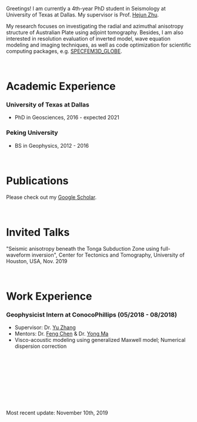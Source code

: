 Greetings! I am currently a 4th-year PhD student in Seismology at University of Texas at Dallas. My supervisor is Prof. [Hejun Zhu](https://scholar.google.com/citations?user=dCUgUwYAAAAJ&hl=en).

My research focuses on investigating the radial and azimuthal anisotropy structure of Australian Plate using adjoint tomography. Besides, I am also interested in resolution evaluation of inverted model, wave equation modeling and imaging techniques, as well as code optimization for scientific computing packages, e.g. [SPECFEM3D_GLOBE](https://geodynamics.org/cig/software/specfem3d_globe/).


<br>

# Academic Experience

### University of Texas at Dallas
  - PhD in Geosciences, 2016 - expected 2021


### Peking University 
  - BS in Geophysics, 2012 - 2016


<br>

# Publications

Please check out my [Google Scholar](https://scholar.google.com/citations?user=4YCam8UAAAAJ&hl=en&oi=ao). 

<br>

# Invited Talks

 "Seismic anisotropy beneath the Tonga Subduction Zone using full-waveform inversion", Center for Tectonics and Tomography, University of Houston, USA, Nov. 2019

<br>

# Work Experience


### Geophysicist Intern at ConocoPhillips  (05/2018 - 08/2018)
  - Supervisor: Dr. [Yu Zhang](https://www.linkedin.com/in/yu-zhang-58743b90)
  - Mentors: Dr. [Feng Chen](https://scholar.google.com/citations?hl=en&user=mu_5aDsAAAAJ&view_op=list_works&sortby=pubdate) & Dr. [Yong Ma](https://scholar.google.com/citations?user=151OTekAAAAJ&hl=en)
  - Visco-acoustic modeling using generalized Maxwell model; Numerical dispersion correction



<br>
<br>
<br>
<br>
<br>
<br>
<br>
<br>


Most recent update: November 10th, 2019

